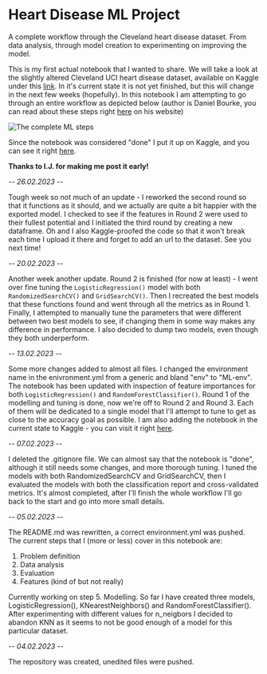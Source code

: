 # Heart Disease ML Project

A complete workflow through the Cleveland heart disease dataset. From data analysis, through model creation to experimenting on improving the model.

This is my first actual notebook that I wanted to share. We will take a look at the slightly altered Cleveland UCI heart disease dataset, available on Kaggle under this <a href="https://www.kaggle.com/datasets/cherngs/heart-disease-cleveland-uci/code?select=heart_cleveland_upload.csv">link</a>. In it's current state it is not yet finished, but this will change in the next few weeks (hopefully). In this notebook I am attempting to go through an entire workflow as depicted below (author is Daniel Bourke, you can read about these steps right <a href="https://www.mrdbourke.com/a-6-step-field-guide-for-building-machine-learning-projects/">here</a> on his website)

<img src="https://cdn-images-1.medium.com/max/2400/1*Gf0bWgr2wst9A1XR5gakLg.png" title="The complete ML steps" />

Since the notebook was considered "done" I put it up on Kaggle, and you can see it right <a href="https://www.kaggle.com/code/aleksanderciesielski/heart-disease-ml-workflow">here</a>.

<b>Thanks to I.J. for making me post it early!</b>

<i>-- 26.02.2023 --</i>

Tough week so not much of an update - I reworked the second round so that it functions as it should, and we actually are quite a bit happier with the exported model. I checked to see if the features in Round 2 were used to their fullest potential and I initiated the third round by creating a new dataframe. Oh and I also Kaggle-proofed the code so that it won't break each time I upload it there and forget to add an url to the dataset. See you next time!

<i>-- 20.02.2023 --</i>

Another week another update. Round 2 is finished (for now at least) - I went over fine tuning the `LogisticRegression()` model with both `RandomizedSearchCV()` and `GridSearchCV()`. Then I recreated the best models that these functions found and went through all the metrics as in Round 1. Finally, I attempted to manually tune the parameters that were different between two best models to see, if changing them in some way makes any difference in performance. I also decided to dump two models, even though they both underperform.

<i>-- 13.02.2023 --</i>

Some more changes added to almost all files. I changed the environment name in the enivronment.yml from a generic and bland "env" to "ML-env". The notebook has been updated with inspection of feature importances for both `LogisticRegression()` and `RandomForestClassifier()`. Round 1 of the modelling and tuning is done, now we're off to Round 2 and Round 3. Each of them will be dedicated to a single model that I'll attempt to tune to get as close to the accuracy goal as possible. I am also adding the notebook in the current state to Kaggle - you can visit it right <a href="https://www.kaggle.com/code/aleksanderciesielski/heart-disease-ml-workflow">here</a>.

<i>-- 07.02.2023 --</i>

I deleted the .gitignore file. We can almost say that the notebook is "done", although it still needs some changes, and more thorough tuning. I tuned the models with both RandomizedSearchCV and GridSearchCV, then I evaluated the models with both the classification report and cross-validated metrics. It's almost completed, after I'll finish the whole workflow I'll go back to the start and go into more small details.

<i>-- 05.02.2023 --</i>

The README.md was rewritten, a correct environment.yml was pushed.
The current steps that I (more or less) cover in this notebook are:

1. Problem definition
2. Data analysis
3. Evaluation
4. Features (kind of but not really)

Currently working on step 5. Modelling. So far I have created three models, LogisticRegression(), KNearestNeighbors() and RandomForestClassifier(). After experimenting with different values for n_neigbors I decided to abandon KNN as it seems to not be good enough of a model for this particular dataset.

<i>-- 04.02.2023 --</i>

The repository was created, unedited files were pushed.
